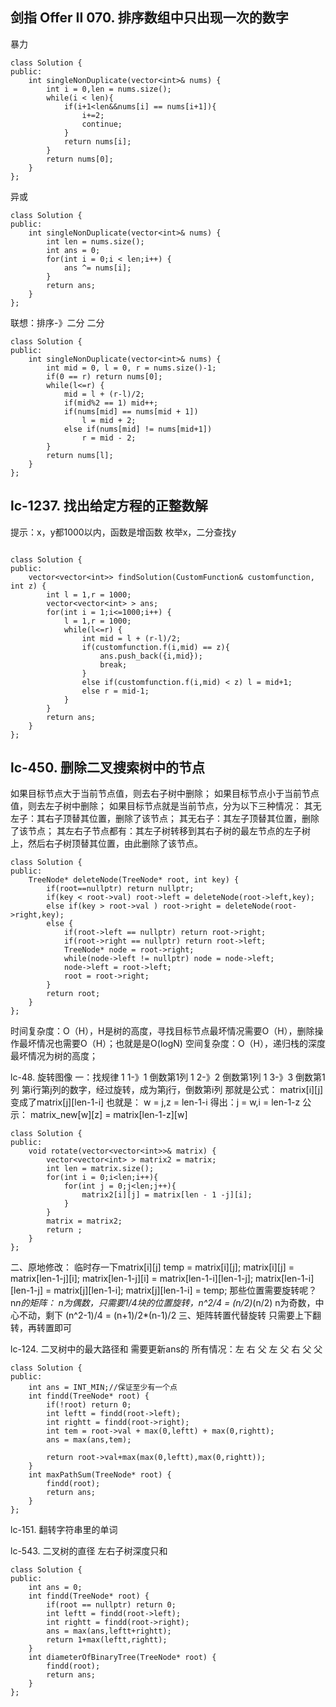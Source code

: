 ## 剑指 Offer II 070. 排序数组中只出现一次的数字
暴力
```
class Solution {
public:
    int singleNonDuplicate(vector<int>& nums) {
        int i = 0,len = nums.size();
        while(i < len){
            if(i+1<len&&nums[i] == nums[i+1]){
                i+=2;
                continue;
            }
            return nums[i];
        }
        return nums[0];
    }
};
```
异或
```
class Solution {
public:
    int singleNonDuplicate(vector<int>& nums) {
        int len = nums.size();
        int ans = 0;
        for(int i = 0;i < len;i++) {
            ans ^= nums[i];
        }
        return ans;
    }
};
```
联想：排序-》二分
二分
```
class Solution {
public:
    int singleNonDuplicate(vector<int>& nums) {
        int mid = 0, l = 0, r = nums.size()-1;
        if(0 == r) return nums[0];
        while(l<=r) {
            mid = l + (r-l)/2;
            if(mid%2 == 1) mid++;
            if(nums[mid] == nums[mid + 1]) 
                l = mid + 2;
            else if(nums[mid] != nums[mid+1])
                r = mid - 2;
        }
        return nums[l];
    }
};
```

## lc-1237. 找出给定方程的正整数解
提示：x，y都1000以内，函数是增函数
枚举x，二分查找y
```

class Solution {
public:
    vector<vector<int>> findSolution(CustomFunction& customfunction, int z) {
        int l = 1,r = 1000; 
        vector<vector<int> > ans;
        for(int i = 1;i<=1000;i++) {
            l = 1,r = 1000;
            while(l<=r) {
                int mid = l + (r-l)/2;
                if(customfunction.f(i,mid) == z){
                    ans.push_back({i,mid});
                    break;
                }
                else if(customfunction.f(i,mid) < z) l = mid+1;
                else r = mid-1;
            }
        }
        return ans;
    }
};
```



## lc-450. 删除二叉搜索树中的节点
如果目标节点大于当前节点值，则去右子树中删除；
如果目标节点小于当前节点值，则去左子树中删除；
如果目标节点就是当前节点，分为以下三种情况：
    其无左子：其右子顶替其位置，删除了该节点；
    其无右子：其左子顶替其位置，删除了该节点；
    其左右子节点都有：其左子树转移到其右子树的最左节点的左子树上，然后右子树顶替其位置，由此删除了该节点。

```
class Solution {
public:
    TreeNode* deleteNode(TreeNode* root, int key) {
        if(root==nullptr) return nullptr;
        if(key < root->val) root->left = deleteNode(root->left,key);
        else if(key > root->val ) root->right = deleteNode(root->right,key);
        else {
            if(root->left == nullptr) return root->right;
            if(root->right == nullptr) return root->left;
            TreeNode* node = root->right;
            while(node->left != nullptr) node = node->left;
            node->left = root->left;
            root = root->right; 
        }
        return root;
    }
};
```
时间复杂度：O（H），H是树的高度，寻找目标节点最坏情况需要O（H），删除操作最坏情况也需要O（H）；也就是是O(logN)
空间复杂度：O（H），递归栈的深度最坏情况为树的高度；


lc-48. 旋转图像
一：找规律
1 1-》1  倒数第1列
1 2-》2 倒数第1列
1 3-》3 倒数第1列
第i行第j列的数字，经过旋转，成为第j行，倒数第i列
那就是公式：
matrix[i][j]变成了matrix[j][len-1-i]
也就是：
w = j,z = len-1-i
得出：j = w,i = len-1-z
公示：
matrix_new[w][z] = matrix[len-1-z][w]
```
class Solution {
public:
    void rotate(vector<vector<int>>& matrix) {
        vector<vector<int> > matrix2 = matrix;
        int len = matrix.size();
        for(int i = 0;i<len;i++){
            for(int j = 0;j<len;j++){
                matrix2[i][j] = matrix[len - 1 -j][i];
            }
        }
        matrix = matrix2;
        return ;
    }
};
```
二、原地修改：
临时存一下matrix[i][j]
temp = matrix[i][j];
matrix[i][j] = matrix[len-1-j][i];
matrix[len-1-j][i] = matrix[len-1-i][len-1-j];
matrix[len-1-i][len-1-j] = matrix[j][len-1-i];
matrix[j][len-1-i] = temp;
那些位置需要旋转呢？
n*n的矩阵：
n为偶数，只需要1/4块的位置旋转，n^2/4 = (n/2)*(n/2)
n为奇数，中心不动，剩下 (n^2-1)/4 = (n+1)/2*(n-1)/2
三、矩阵转置代替旋转
只需要上下翻转，再转置即可


lc-124. 二叉树中的最大路径和
需要更新ans的
所有情况：左 右 父
        左 父
        右 父
        父
```
class Solution {
public:
    int ans = INT_MIN;//保证至少有一个点
    int findd(TreeNode* root) {
        if(!root) return 0;
        int leftt = findd(root->left);
        int rightt = findd(root->right);
        int tem = root->val + max(0,leftt) + max(0,rightt);
        ans = max(ans,tem);

        return root->val+max(max(0,leftt),max(0,rightt));
    }
    int maxPathSum(TreeNode* root) {
        findd(root);
        return ans;
    }
};
```
lc-151. 翻转字符串里的单词



lc-543. 二叉树的直径
左右子树深度只和
```
class Solution {
public:
    int ans = 0;
    int findd(TreeNode* root) {
        if(root == nullptr) return 0;
        int leftt = findd(root->left);
        int rightt = findd(root->right);
        ans = max(ans,leftt+rightt);
        return 1+max(leftt,rightt);
    }
    int diameterOfBinaryTree(TreeNode* root) {
        findd(root);
        return ans;
    }
};
```